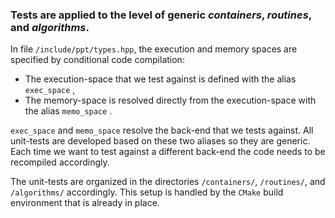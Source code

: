 ### Tests are applied to the level of generic *containers*, *routines*, and *algorithms*.

In file `/include/ppt/types.hpp`, the execution and memory spaces are specified by conditional code compilation:
- The execution-space that we test against is defined with the alias `exec_space` ,
- The memory-space is resolved directly from the execution-space with the alias `memo_space` . 

`exec_space` and `memo_space` resolve the back-end that we tests against. All unit-tests are developed based on these two aliases so they are generic.
Each time we want to test against a different back-end the code needs to be recompiled accordingly.

The unit-tests are organized in the directories `/containers/`, `/routines/`, and `/algorithms/` accordingly. 
This setup is handled by the `CMake` build environment that is already in place.
